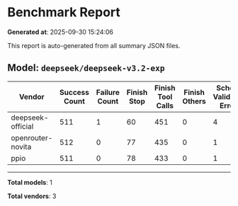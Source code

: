 # Benchmark Report

**Generated at**: 2025-09-30 15:24:06

This report is auto-generated from all summary JSON files.

## Model: `deepseek/deepseek-v3.2-exp`

| Vendor | Success Count | Failure Count | Finish Stop | Finish Tool Calls | Finish Others | Schema Validation Errors | **Successful Tool Call Count** | **Similarity to Official** |
|--------|---------------|---------------|-------------|-------------------|---------------|--------------------------|-------------------------------|---------------------------|
| deepseek-official | 511 | 1 | 60 | 451 | 0 | 4 | **447** | **1.0000** |
| openrouter-novita | 512 | 0 | 77 | 435 | 0 | 1 | **434** | **0.9765** |
| ppio | 511 | 0 | 78 | 433 | 0 | 1 | **432** | **0.9740** |

---

**Total models**: 1

**Total vendors**: 3
